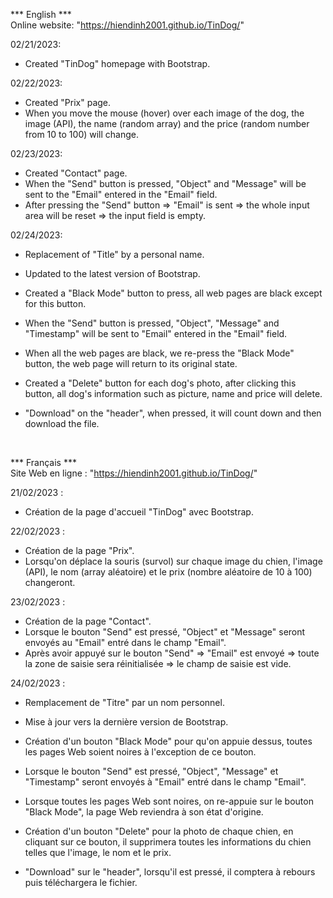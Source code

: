 *** English *** <br />
Online website: "https://hiendinh2001.github.io/TinDog/"

02/21/2023:
- Created "TinDog" homepage with Bootstrap.

02/22/2023:
- Created "Prix" page.
- When you move the mouse (hover) over each image of the dog, the image (API), the name (random array) and the price (random number from 10 to 100) will change.

02/23/2023:
- Created "Contact" page.
- When the "Send" button is pressed, "Object" and "Message" will be sent to the "Email" entered in the "Email" field.
- After pressing the "Send" button => "Email" is sent => the whole input area will be reset => the input field is empty.

02/24/2023:
- Replacement of "Title" by a personal name.
- Updated to the latest version of Bootstrap.
- Created a "Black Mode" button to press, all web pages are black except for this button.
- When the "Send" button is pressed, "Object", "Message" and "Timestamp" will be sent to "Email" entered in the "Email" field.
- When all the web pages are black, we re-press the "Black Mode" button, the web page will return to its original state.
- Created a "Delete" button for each dog's photo, after clicking this button, all dog's information such as picture, name and price will delete.

- "Download" on the "header", when pressed, it will count down and then download the file.
<br />

*** Français *** <br />
Site Web en ligne : "https://hiendinh2001.github.io/TinDog/"

21/02/2023 :
- Création de la page d'accueil "TinDog" avec Bootstrap.

22/02/2023 :
- Création de la page "Prix".
- Lorsqu'on déplace la souris (survol) sur chaque image du chien, l'image (API), le nom (array aléatoire) et le prix (nombre aléatoire de 10 à 100) changeront.

23/02/2023 :
- Création de la page "Contact".
- Lorsque le bouton "Send" est pressé, "Object" et "Message" seront envoyés au "Email" entré dans le champ "Email".
- Après avoir appuyé sur le bouton "Send" => "Email" est envoyé => toute la zone de saisie sera réinitialisée => le champ de saisie est vide.

24/02/2023 :
- Remplacement de "Titre" par un nom personnel.
- Mise à jour vers la dernière version de Bootstrap.
- Création d'un bouton "Black Mode" pour qu'on appuie dessus, toutes les pages Web soient noires à l'exception de ce bouton.
- Lorsque le bouton "Send" est pressé, "Object", "Message" et "Timestamp" seront envoyés à "Email" entré dans le champ "Email".
- Lorsque toutes les pages Web sont noires, on re-appuie sur le bouton "Black Mode", la page Web reviendra à son état d'origine.
- Création d'un bouton "Delete" pour la photo de chaque chien, en cliquant sur ce bouton, il supprimera toutes les informations du chien telles que l'image, le nom et le prix.

- "Download" sur le "header", lorsqu'il est pressé, il comptera à rebours puis téléchargera le fichier.
